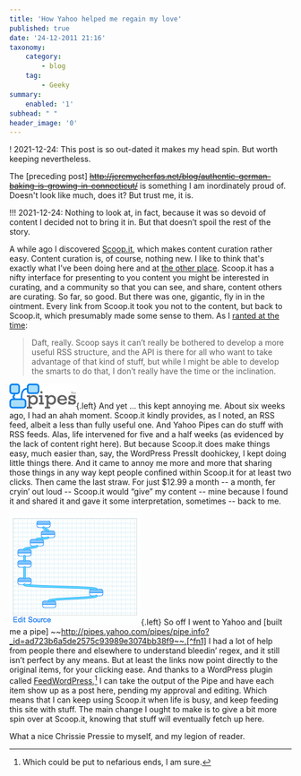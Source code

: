 ```yaml
---
title: 'How Yahoo helped me regain my love'
published: true
date: '24-12-2011 21:16'
taxonomy:
    category:
        - blog
    tag:
        - Geeky
summary:
    enabled: '1'
subhead: " "
header_image: '0'
---
```


! 2021-12-24: This post is so out-dated it makes my head spin. But worth keeping nevertheless.

The [preceding post] ~~http://jeremycherfas.net/blog/authentic-german-baking-is-growing-in-connecticut/~~ is something I am inordinately proud of. Doesn't look like much, does it? But trust me, it is.

!!! 2021-12-24: Nothing to look at, in fact, because it was so devoid of content I decided not to bring it in. But that doesn’t spoil the rest of the story.

A while ago I discovered [Scoop.it](https://www.scoop.it/t/bread/), which makes content curation rather easy. Content curation is, of course, nothing new. I like to think that's exactly what I’ve been doing here and at [the other place](https://agro.biodiver.se/). Scoop.it has a nifty interface for presenting to you content you might be interested in curating, and a community so that you can see, and share, content others are curating. So far, so good. But there was one, gigantic, fly in in the ointment. Every link from Scoop.it took you not to the content, but back to Scoop.it, which presumably made some sense to them. As I [ranted at the time](http://jeremycherfas.net/blog/if-you-love-something-set-it-free/):

> Daft, really. Scoop says it can’t really be bothered to develop a more useful RSS structure, and the API is there for all who want to take advantage of that kind of stuff, but while I might be able to develop the smarts to do that, I don’t really have the time or the inclination.

![Yahoo Pipes logo](pipeslogo_whitebg.gif){.left} And yet ... this kept annoying me. About six weeks ago, I had an ahah moment. Scoop.it kindly provides, as I noted, an RSS feed, albeit a less than fully useful one. And Yahoo Pipes can do stuff with RSS feeds. Alas, life intervened for five and a half weeks (as evidenced by the lack of content right here). But because Scoop.it does make things easy, much easier than, say, the WordPress PressIt doohickey, I kept doing little things there. And it came to annoy me more and more that sharing those things in any way kept people confined within Scoop.it for at least two clicks. Then came the last straw. For just $12.99 a month -- a month, fer cryin’ out loud -- Scoop.it would “give” my content -- mine because I found it and shared it and gave it some interpretation, sometimes -- back to me.

![Schematic of the Pipe I built](Pipes1.gif){.left} So off I went to Yahoo and [built me a pipe] ~~http://pipes.yahoo.com/pipes/pipe.info?_id=ad723b6a5de2575c93989e3074bb38f9~~.[^fn1] I had a lot of help from people there and elsewhere to understand bleedin’ regex, and it still isn’t perfect by any means. But at least the links now point directly to the original items, for your clicking ease. And thanks to a WordPress plugin called [FeedWordPress](https://fwpplugin.com/),[^2] I can take the output of the Pipe and have each item show up as a post here, pending my approval and editing. Which means that I can keep using Scoop.it when life is busy, and keep feeding this site with stuff. The main change I ought to make is to give a bit more spin over at Scoop.it, knowing that stuff will eventually fetch up here.

What a nice Chrissie Pressie to myself, and my legion of reader.

[^fn1]: And you can do the same, should you need to, using mine as a basis. *2021-12-24: Or rather, you could have done, back then. Because, Yahoo.*

[^2]: Which could be put to nefarious ends, I am sure. 
